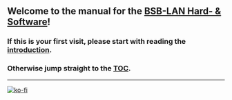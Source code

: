 
  
## Welcome to the manual for the [BSB-LAN Hard- & Software](https://github.com/fredlcore/BSB-LAN)!
         
### If this is your first visit, please start with reading the [introduction](index2.md).   
  
### Otherwise jump straight to the [TOC](toc.md).   

---  
      

[![ko-fi](https://ko-fi.com/img/githubbutton_sm.svg)](https://ko-fi.com/U6U5NPB51)    


